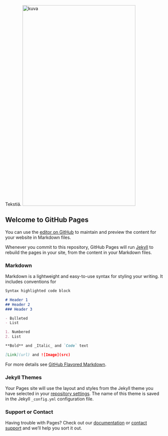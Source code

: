<!DOCTYPE html>
<html>
<body>
Tekstiä. 
<img src="https://upload.wikimedia.org/wikipedia/commons/2/21/Ba%C3%B1os_de_Vakil%2C_Shiraz%2C_Ir%C3%A1n%2C_2016-09-24%2C_DD_36-38_HDR.jpg" alt="kuva" height="640" width="360">  
</html>  


## Welcome to GitHub Pages

You can use the [editor on GitHub](https://github.com/Blaraeh/testpage/edit/master/index.md) to maintain and preview the content for your website in Markdown files.

Whenever you commit to this repository, GitHub Pages will run [Jekyll](https://jekyllrb.com/) to rebuild the pages in your site, from the content in your Markdown files.

### Markdown

Markdown is a lightweight and easy-to-use syntax for styling your writing. It includes conventions for

```markdown
Syntax highlighted code block

# Header 1
## Header 2
### Header 3

- Bulleted
- List

1. Numbered
2. List

**Bold** and _Italic_ and `Code` text

[Link](url) and ![Image](src)
```

For more details see [GitHub Flavored Markdown](https://guides.github.com/features/mastering-markdown/).

### Jekyll Themes

Your Pages site will use the layout and styles from the Jekyll theme you have selected in your [repository settings](https://github.com/Blaraeh/testpage/settings). The name of this theme is saved in the Jekyll `_config.yml` configuration file.

### Support or Contact

Having trouble with Pages? Check out our [documentation](https://help.github.com/categories/github-pages-basics/) or [contact support](https://github.com/contact) and we’ll help you sort it out.
